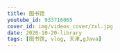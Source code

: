 ```yaml
---
title: 图书馆
youtube_id: 933716065
cover_id: img/videos_cover/zxl.jpg
date: 2020-10-20-library
tags: [图书馆, vlog, 天津,gJava]
---
```




